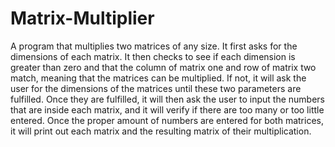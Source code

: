 # Matrix-Multiplier
A program that multiplies two matrices of any size. It first asks for the dimensions of each matrix. It then checks to see if each dimension is greater than zero and that the column of matrix one and row of matrix two match, meaning that the matrices can be multiplied. If not, it will ask the user for the dimensions of the matrices until these two parameters are fulfilled. Once they are fulfilled, it will then ask the user to input the numbers that are inside each matrix, and it will verify if there are too many or too little entered. Once the proper amount of numbers are entered for both matrices, it will print out each matrix and the resulting matrix of their multiplication. 
